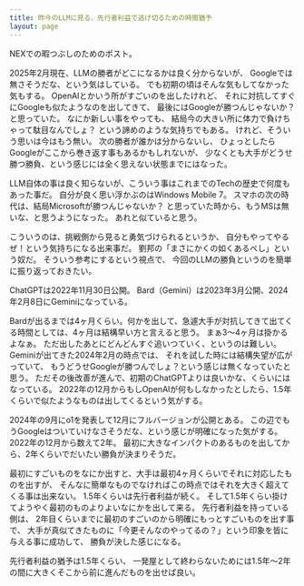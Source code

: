 ```yaml
---
title: 昨今のLLMに見る、先行者利益で逃げ切るための時間猶予
layout: page
---
```

NEXでの暇つぶしのためのポスト。

2025年2月現在、LLMの勝者がどこになるかは良く分からないが、
Googleでは無さそうだな、という気はしている。
でも初期の頃はそんな気もしてなかった気もする。
OpenAIとかいう所がすごいのを出したけれど、
それに対抗してすぐにGoogleも似たようなのを出してきて、
最後にはGoogleが勝つんじゃないか？と思っていた。
なにか新しい事をやっても、
結局今の大きい所に体力で負けちゃって駄目なんでしょ？
という諦めのような気持ちでもある。
けれど、そういう思いは今はもう無い。
次の勝者が誰かは分からないし、
ひょっとしたらGoogleがここから巻き返す事もあるかもしれないが、
少なくとも大手がどうせ勝つ勝負、という感じには全く思えない状態までにはなった。

LLM自体の事は良く知らないが、こういう事はこれまでのTechの歴史で何度もあった事だ。
自分が良く思い浮かぶのはWindows Mobile 7。
スマホの次の時代は、結局Microsoftが勝つんじゃないか？
と思っていた時から、もうMSは無いな、と思うようになった。
あれと似ていると思う。

こういうのは、挑戦側から見ると勇気づけられるというか、
自分もやってやるぜ！という気持ちになる出来事だ。
劉邦の「まさにかくの如くあるべし」という奴だ。
そういう参考にするという視点で、
今回のLLMの勝負というのを簡単に振り返っておきたい。

ChatGPTは2022年11月30日公開。
Bard（Gemini）は2023年3月公開、2024年2月8日にGeminiになっている。

Bardが出るまでは4ヶ月くらい。何かを出して、急遽大手が対抗してきて出てくる時間としては、4ヶ月は結構早い方と言えると思う。
まぁ3〜4ヶ月は掛かるよなぁ。
ただ出したあとにどんどんすぐ追いつていく、というのは難しい。
Geminiが出てきた2024年2月の時点では、
それを試した時には結構失望が広がっていて、
もうどうせGoogleが勝つんでしょ？という感じは無くなっていたと思う。
ただその後改善が進んで、初期のChatGPTよりは良いかな、くらいにはなっている。
2022年の12月からもしOpenAIが何もしなかったとしたら、1.5年くらいで似たようなものは出してくるという気がする。

2024年の9月にo1を発表して12月にフルバージョンが公開とある。
この辺でもうGoogleはついていけなさそうだな、という感じが明確になった気がする。
2022年の12月から数えて2年。
最初に大きなインパクトのあるものを出してから、2年くらいでだいたい勝負が決まりそうだ。

最初にすごいものをなにか出すと、大手は最初4ヶ月くらいでそれに対応したものを出すが、
そんなに簡単なものでなければこの時点ではそれを大きく超えてくる事は出来ない。
1.5年くらいは先行者利益が続く。
そして1.5年くらい掛けてようやく最初のものよりよいなにかを出して来る。
先行者利益を持っている側は、
2年目くらいまでに最初のすごいのから明確にもっとすごいものを出す事で、
大手が真似てきたものに「今更そんなのやってるの？」という印象を皆に与える事に成功して、
勝負が決した感じになる。

先行者利益の猶予は1.5年くらい、
一発屋として終わらないためには1.5年〜2年の間に大きくそこから前に進んだものを出せば良い。